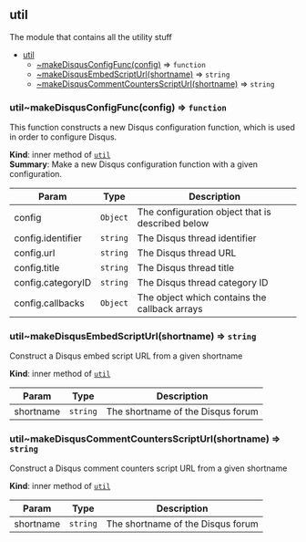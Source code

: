<a name="module_util"></a>

## util
The module that contains all the utility stuff


* [util](#module_util)
    * [~makeDisqusConfigFunc(config)](#module_util..makeDisqusConfigFunc) ⇒ <code>function</code>
    * [~makeDisqusEmbedScriptUrl(shortname)](#module_util..makeDisqusEmbedScriptUrl) ⇒ <code>string</code>
    * [~makeDisqusCommentCountersScriptUrl(shortname)](#module_util..makeDisqusCommentCountersScriptUrl) ⇒ <code>string</code>

<a name="module_util..makeDisqusConfigFunc"></a>

### util~makeDisqusConfigFunc(config) ⇒ <code>function</code>
This function constructs a new Disqus configuration function,
which is used in order to configure Disqus.

**Kind**: inner method of [<code>util</code>](#module_util)  
**Summary**: Make a new Disqus configuration function with a given configuration.  

| Param | Type | Description |
| --- | --- | --- |
| config | <code>Object</code> | The configuration object that is described below |
| config.identifier | <code>string</code> | The Disqus thread identifier |
| config.url | <code>string</code> | The Disqus thread URL |
| config.title | <code>string</code> | The Disqus thread title |
| config.categoryID | <code>string</code> | The Disqus thread category ID |
| config.callbacks | <code>Object</code> | The object which contains the callback arrays |

<a name="module_util..makeDisqusEmbedScriptUrl"></a>

### util~makeDisqusEmbedScriptUrl(shortname) ⇒ <code>string</code>
Construct a Disqus embed script URL from a given shortname

**Kind**: inner method of [<code>util</code>](#module_util)  

| Param | Type | Description |
| --- | --- | --- |
| shortname | <code>string</code> | The shortname of the Disqus forum |

<a name="module_util..makeDisqusCommentCountersScriptUrl"></a>

### util~makeDisqusCommentCountersScriptUrl(shortname) ⇒ <code>string</code>
Construct a Disqus comment counters script URL from a given shortname

**Kind**: inner method of [<code>util</code>](#module_util)  

| Param | Type | Description |
| --- | --- | --- |
| shortname | <code>string</code> | The shortname of the Disqus forum |

